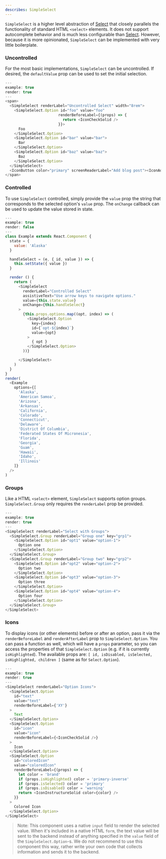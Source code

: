 ```yaml
---
describes: SimpleSelect
---
```


`SimpleSelect` is a higher level abstraction of [Select](#Select) that closely parallels the functionality of standard HTML `<select>` elements. It does not support autocomplete behavior and is much less configurable than [Select](#Select). However, because it is more opinionated, `SimpleSelect` can be implemented with very little boilerplate.

### Uncontrolled

For the most basic implementations, `SimpleSelect` can be uncontrolled. If desired, the `defaultValue` prop can be used to set the initial selection.

```javascript
---
example: true
render: true
---
<span>
  <SimpleSelect renderLabel="Uncontrolled Select" width="8rem">
    <SimpleSelect.Option id="foo" value="foo"
                        renderBeforeLabel={(props) => {
                          return <IconCheckSolid />
                        }}>
      Foo
    </SimpleSelect.Option>
    <SimpleSelect.Option id="bar" value="bar">
      Bar
    </SimpleSelect.Option>
    <SimpleSelect.Option id="baz" value="baz">
      Baz
    </SimpleSelect.Option>
  </SimpleSelect>
  <IconButton color="primary" screenReaderLabel="Add blog post"><IconAddLine /></IconButton>
</span>
```

### Controlled

To use `SimpleSelect` controlled, simply provide the `value` prop the string that corresponds to the selected option's `value` prop. The `onChange` callback can be used to update the value stored in state.

```javascript
---
example: true
render: false
---
class Example extends React.Component {
  state = {
    value: 'Alaska'
  }

  handleSelect = (e, { id, value }) => {
    this.setState({ value })
  }

  render () {
    return (
      <SimpleSelect
        renderLabel="Controlled Select"
        assistiveText="Use arrow keys to navigate options."
        value={this.state.value}
        onChange={this.handleSelect}
      >
        {this.props.options.map((opt, index) => (
          <SimpleSelect.Option
            key={index}
            id={`opt-${index}`}
            value={opt}
          >
            { opt }
          </SimpleSelect.Option>
        ))}

      </SimpleSelect>
    )
  }
}
render(
  <Example
    options={[
      'Alaska',
      'American Samoa',
      'Arizona',
      'Arkansas',
      'California',
      'Colorado',
      'Connecticut',
      'Delaware',
      'District Of Columbia',
      'Federated States Of Micronesia',
      'Florida',
      'Georgia',
      'Guam',
      'Hawaii',
      'Idaho',
      'Illinois'
    ]}
  />
)
```

### Groups

Like a HTML `<select>` element, `SimpleSelect` supports option groups. `SimpleSelect.Group` only requires the `renderLabel` prop be provided.

```javascript
---
example: true
render: true
---
<SimpleSelect renderLabel="Select with Groups">
  <SimpleSelect.Group renderLabel="Group one" key="grp1">
    <SimpleSelect.Option id="opt1" value="option-1">
      Option one
    </SimpleSelect.Option>
  </SimpleSelect.Group>
  <SimpleSelect.Group renderLabel="Group two" key="grp2">
    <SimpleSelect.Option id="opt2" value="option-2">
      Option two
    </SimpleSelect.Option>
    <SimpleSelect.Option id="opt3" value="option-3">
      Option three
    </SimpleSelect.Option>
    <SimpleSelect.Option id="opt4" value="option-4">
      Option four
    </SimpleSelect.Option>
  </SimpleSelect.Group>
</SimpleSelect>
```

### Icons

To display icons (or other elements) before or after an option, pass it via the `renderBeforeLabel` and `renderAfterLabel` prop to `SimpleSelect.Option`. You can pass a function as well, which will have a `props` parameter, so you can access the properties of that `SimpleSelect.Option` (e.g. if it is currently `isHighlighted`). The available props are: `[ id, isDisabled, isSelected, isHighlighted, children ]` (same as for `Select.Option`).

```javascript
---
example: true
render: true
---
<SimpleSelect renderLabel="Option Icons">
  <SimpleSelect.Option
    id="text"
    value="text"
    renderBeforeLabel={'XY'}
  >
    Text
  </SimpleSelect.Option>
  <SimpleSelect.Option
    id="icon"
    value="icon"
    renderBeforeLabel={<IconCheckSolid />}
  >
    Icon
  </SimpleSelect.Option>
  <SimpleSelect.Option
    id="coloredIcon"
    value="coloredIcon"
    renderBeforeLabel={(props) => {
      let color = 'brand'
      if (props.isHighlighted) color = 'primary-inverse'
      if (props.isSelected) color = 'primary'
      if (props.isDisabled) color = 'warning'
      return <IconInstructureSolid color={color} />
    }}
  >
    Colored Icon
  </SimpleSelect.Option>
</SimpleSelect>
```

> Note: This component uses a native `input` field to render the selected value. When it's included in a native HTML `form`, the text value will be sent to the backend instead of anything specified in the `value` field of the `SimpleSelect.Option`-s. We do not recommend to use this component this way, rather write your own code that collects information and sends it to the backend.
